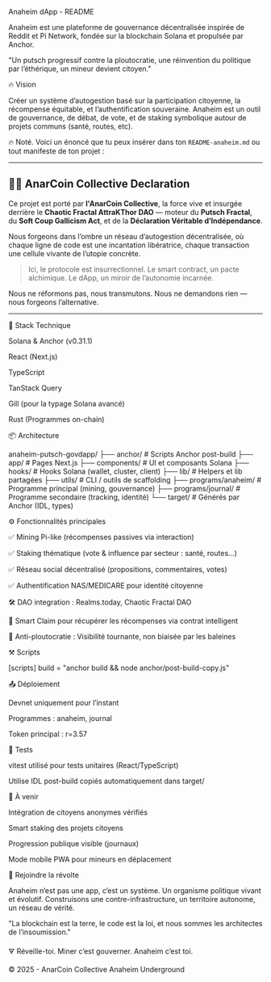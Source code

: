 Anaheim dApp - README

Anaheim est une plateforme de gouvernance décentralisée inspirée de Reddit et Pi Network, fondée sur la blockchain
Solana et propulsée par Anchor.

"Un putsch progressif contre la ploutocratie, une réinvention du politique par l’éthérique, un mineur devient citoyen."

🔥 Vision

Créer un système d’autogestion basé sur la participation citoyenne, la récompense équitable, et l’authentification
souveraine. Anaheim est un outil de gouvernance, de débat, de vote, et de staking symbolique autour de projets communs
(santé, routes, etc).

🔥 Noté. Voici un énoncé que tu peux insérer dans ton `README-anaheim.md` ou tout manifeste de ton projet :

---

## 🏴‍☠️ AnarCoin Collective Declaration

Ce projet est porté par **l'AnarCoin Collective**, la force vive et insurgée derrière le **Chaotic Fractal AttraKThor
DAO** — moteur du **Putsch Fractal**, du **Soft Coup Gallicism Act**, et de la **Déclaration Véritable d’Indépendance**.

Nous forgeons dans l’ombre un réseau d’autogestion décentralisée, où chaque ligne de code est une incantation
libératrice, chaque transaction une cellule vivante de l’utopie concrète.

> Ici, le protocole est insurrectionnel. Le smart contract, un pacte alchimique. Le dApp, un miroir de l’autonomie
> incarnée.

Nous ne réformons pas, nous transmutons. Nous ne demandons rien — nous forgeons l’alternative.

---

🧱 Stack Technique

Solana & Anchor (v0.31.1)

React (Next.js)

TypeScript

TanStack Query

Gill (pour la typage Solana avancé)

Rust (Programmes on-chain)

📦 Architecture

anaheim-putsch-govdapp/ ├── anchor/ # Scripts Anchor post-build ├── app/ # Pages Next.js ├── components/ # UI et
composants Solana ├── hooks/ # Hooks Solana (wallet, cluster, client) ├── lib/ # Helpers et lib partagées ├── utils/ #
CLI / outils de scaffolding ├── programs/anaheim/ # Programme principal (mining, gouvernance) ├── programs/journal/ #
Programme secondaire (tracking, identité) └── target/ # Générés par Anchor (IDL, types)

⚙️ Fonctionnalités principales

✅ Mining Pi-like (récompenses passives via interaction)

✅ Staking thématique (vote & influence par secteur : santé, routes...)

✅ Réseau social décentralisé (propositions, commentaires, votes)

✅ Authentification NAS/MEDICARE pour identité citoyenne

🛠️ DAO integration : Realms.today, Chaotic Fractal DAO

🔄 Smart Claim pour récupérer les récompenses via contrat intelligent

🧠 Anti-ploutocratie : Visibilité tournante, non biaisée par les baleines

⚒️ Scripts

[scripts] build = "anchor build && node anchor/post-build-copy.js"

📤 Déploiement

Devnet uniquement pour l’instant

Programmes : anaheim, journal

Token principal : r=3.57

🧪 Tests

vitest utilisé pour tests unitaires (React/TypeScript)

Utilise IDL post-build copiés automatiquement dans target/

🔮 À venir

Intégration de citoyens anonymes vérifiés

Smart staking des projets citoyens

Progression publique visible (journaux)

Mode mobile PWA pour mineurs en déplacement

💬 Rejoindre la révolte

Anaheim n’est pas une app, c’est un système. Un organisme politique vivant et évolutif. Construisons une
contre-infrastructure, un territoire autonome, un réseau de vérité.

"La blockchain est la terre, le code est la loi, et nous sommes les architectes de l’insoumission."

🜃 Réveille-toi. Miner c’est gouverner. Anaheim c’est toi.

© 2025 - AnarCoin Collective Anaheim Underground
